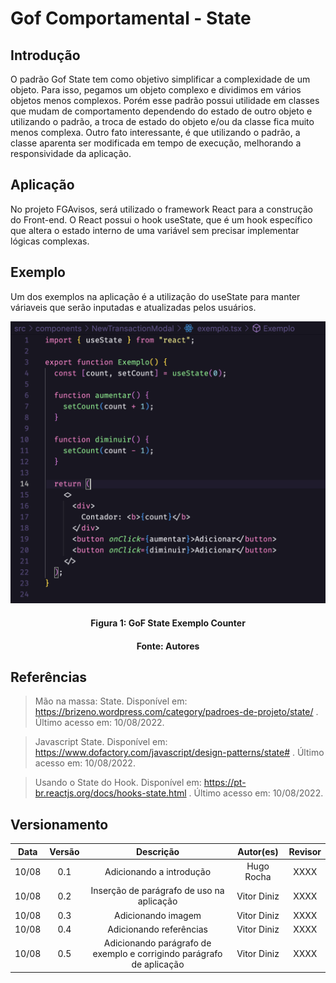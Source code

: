 # Gof Comportamental - State

## Introdução

O padrão Gof State tem como objetivo simplificar a complexidade de um objeto. Para isso, pegamos um objeto complexo e dividimos em vários objetos menos complexos. Porém esse padrão possui utilidade em classes que mudam de comportamento dependendo do estado de outro objeto e utilizando o padrão, a troca de estado do objeto e/ou da classe fica muito menos complexa. Outro fato interessante, é que utilizando o padrão, a classe aparenta ser modificada em tempo de execução, melhorando a responsividade da aplicação.

## Aplicação

No projeto FGAvisos, será utilizado o framework React para a construção do Front-end. O React possui o hook useState, que é um hook específico que altera o estado interno de uma variável sem precisar implementar lógicas complexas.

## Exemplo

Um dos exemplos na aplicação é a utilização do useState para manter váriaveis que serão inputadas e atualizadas pelos usuários.

![GoF State](../assets/img/gofstate-exemplo.png)

<h4 align = "center">Figura 1: GoF State Exemplo Counter</h6>
<h4 align = "center">Fonte: Autores</h6>

## Referências

> Mão na massa: State. Disponível em: https://brizeno.wordpress.com/category/padroes-de-projeto/state/ . Último acesso em: 10/08/2022.

> Javascript State. Disponível em: https://www.dofactory.com/javascript/design-patterns/state# . Último acesso em: 10/08/2022.

> Usando o State do Hook. Disponível em: https://pt-br.reactjs.org/docs/hooks-state.html . Último acesso em: 10/08/2022.

## Versionamento

| Data  | Versão |                              Descrição                               |  Autor(es)  | Revisor |
| :---: | :----: | :------------------------------------------------------------------: | :---------: | :-----: |
| 10/08 |  0.1   |                       Adicionando a introdução                       | Hugo Rocha  |  XXXX   |
| 10/08 |  0.2   |              Inserção de parágrafo de uso na aplicação               | Vitor Diniz |  XXXX   |
| 10/08 |  0.3   |                          Adicionando imagem                          | Vitor Diniz |  XXXX   |
| 10/08 |  0.4   |                       Adicionando referências                        | Vitor Diniz |  XXXX   |
| 10/08 |  0.5   | Adicionando parágrafo de exemplo e corrigindo parágrafo de aplicação | Vitor Diniz |  XXXX   |
